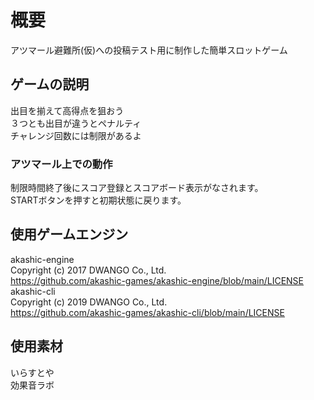 # 概要
アツマール避難所(仮)への投稿テスト用に制作した簡単スロットゲーム

## ゲームの説明
出目を揃えて高得点を狙おう<br>
３つとも出目が違うとペナルティ<br>
チャレンジ回数には制限があるよ

### アツマール上での動作
制限時間終了後にスコア登録とスコアボード表示がなされます。<br>
STARTボタンを押すと初期状態に戻ります。

## 使用ゲームエンジン
akashic-engine<br>
Copyright (c) 2017 DWANGO Co., Ltd.<br>
https://github.com/akashic-games/akashic-engine/blob/main/LICENSE<br>
akashic-cli<br>
Copyright (c) 2019 DWANGO Co., Ltd.<br>
https://github.com/akashic-games/akashic-cli/blob/main/LICENSE

## 使用素材
いらすとや<br>
効果音ラボ
